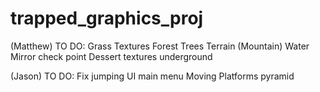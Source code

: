 # trapped_graphics_proj


(Matthew) TO DO:
Grass Textures
Forest Trees
Terrain (Mountain)
Water
Mirror check point
Dessert textures
underground

(Jason) TO DO:
Fix jumping
UI main menu
Moving Platforms
pyramid